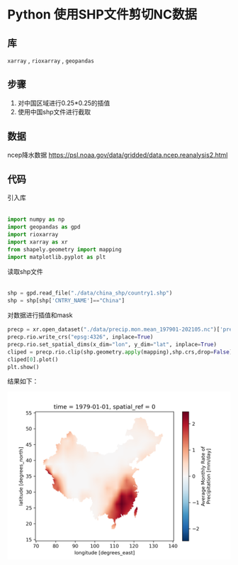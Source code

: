 # Python 使用SHP文件剪切NC数据

## 库

`xarray` , `rioxarray` , `geopandas`

## 步骤

1. 对中国区域进行0.25*0.25的插值
2. 使用中国shp文件进行截取

## 数据

ncep降水数据 https://psl.noaa.gov/data/gridded/data.ncep.reanalysis2.html

## 代码

引入库

```Python

import numpy as np
import geopandas as gpd
import rioxarray
import xarray as xr
from shapely.geometry import mapping
import matplotlib.pyplot as plt

```

读取shp文件

```Python

shp = gpd.read_file("./data/china_shp/country1.shp")
shp = shp[shp['CNTRY_NAME']=="China"]

```
对数据进行插值和mask

```Python
precp = xr.open_dataset("./data/precip.mon.mean_197901-202105.nc")['precip'].interp(lon=np.arange(69.75,140.26,0.25),lat=np.arange(14.75,55.26,0.25))
precp.rio.write_crs("epsg:4326", inplace=True)
precp.rio.set_spatial_dims(x_dim="lon", y_dim="lat", inplace=True)
cliped = precp.rio.clip(shp.geometry.apply(mapping),shp.crs,drop=False)
cliped[0].plot()
plt.show()
```

结果如下：

![](./clip.png)